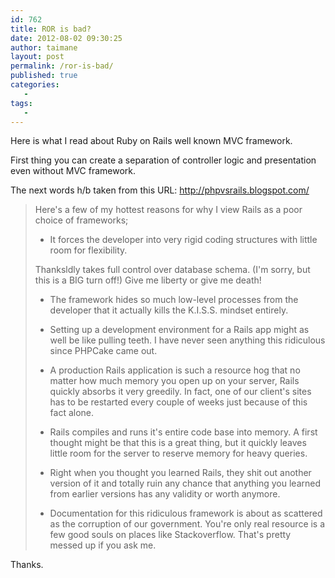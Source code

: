 ```yaml
---
id: 762
title: ROR is bad?
date: 2012-08-02 09:30:25
author: taimane
layout: post
permalink: /ror-is-bad/
published: true
categories:
   -
tags:
   -
---
```

Here is what I read about Ruby on Rails well known MVC framework.

First thing you can create a separation of controller logic and presentation even without MVC framework.



The next words h/b taken from this URL: http://phpvsrails.blogspot.com/



<blockquote>Here's a few of my hottest reasons for why I view Rails as a poor choice of frameworks;



+ It forces the developer into very rigid coding structures with little room for flexibility.

Thanksldly takes full control over database schema. (I'm sorry, but this is a BIG turn off!) Give me liberty or give me death!

+ The framework hides so much low-level processes from the developer that it actually kills the K.I.S.S. mindset entirely.

+ Setting up a development environment for a Rails app might as well be like pulling teeth. I have never seen anything this ridiculous since PHPCake came out.

+ A production Rails application is such a resource hog that no matter how much memory you open up on your server, Rails quickly absorbs it very greedily. In fact, one of our client's sites has to be restarted every couple of weeks just because of this fact alone.

+ Rails compiles and runs it's entire code base into memory. A first thought might be that this is a great thing, but it quickly leaves little room for the server to reserve memory for heavy queries.

+ Right when you thought you learned Rails, they shit out another version of it and totally ruin any chance that anything you learned from earlier versions has any validity or worth anymore.

+ Documentation for this ridiculous framework is about as scattered as the corruption of our government. You're only real resource is a few good souls on places like Stackoverflow. That's pretty messed up if you ask me.</blockquote>



Thanks.  

